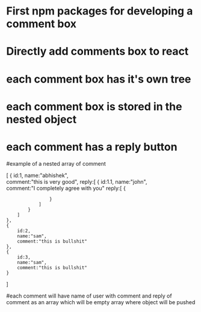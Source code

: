 # First npm packages for developing a comment box


# Directly add comments box to react 
# each comment box has it's own tree
# each comment box is stored in the nested object 
# each comment has a reply button

#example of a nested array of comment

[
    {
        id:1,
        name:"abhishek",    
        comment:"this is very good",
        reply:[
            {
                id:1.1,
                name:"john",    
                comment:"I completely agree with you"
                reply:[
                    {
                         
                    }
                ]
            }
        ]
    },
    {
        id:2,
        name:"sam",
        comment:"this is bullshit"
    },
    {
        id:3,
        name:"sam",
        comment:"this is bullshit"
    }

]


#each comment will have name of user with comment and reply of comment as an array which will be empty array where object will be pushed 



